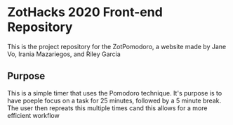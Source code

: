 # ZotHacks 2020 Front-end Repository

This is the project repository for the ZotPomodoro, a website made by Jane Vo, Irania Mazariegos, and Riley Garcia

## Purpose

This is a simple timer that uses the Pomodoro technique. It's purpose is to have poeple focus on a task for 25 minutes, followed by a 5 minute break. The user then repreats this multiple times cand this allows for a more efficient workflow

